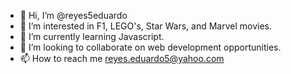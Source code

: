 - 👋 Hi, I’m @reyes5eduardo
- 👀 I’m interested in F1, LEGO's, Star Wars, and Marvel movies. 
- 🌱 I’m currently learning Javascript. 
- 💞️ I’m looking to collaborate on web development opportunities. 
- 📫 How to reach me reyes.eduardo5@yahoo.com

<!---
reyes5eduardo/reyes5eduardo is a ✨ special ✨ repository because its `README.md` (this file) appears on your GitHub profile.
You can click the Preview link to take a look at your changes.
--->
